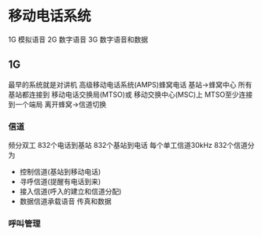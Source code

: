 # 移动电话系统
1G 模拟语音
2G 数字语音
3G 数字语音和数据

## 1G
最早的系统就是对讲机
高级移动电话系统(AMPS)蜂窝电话
基站->蜂窝中心
所有基站都连接到 移动电话交换局(MTSO)或 移动交换中心(MSC)上 MTSO至少连接到一个端局
离开蜂窝->信道切换
 ### 信道
 频分双工
 832个电话到基站
 832个基站到电话
 每个单工信道30kHz
 832个信道分为
- 控制信道(基站到移动电话)
- 寻呼信道(提醒有电话到来)
- 接入信道(呼入的建立和信道分配)
- 数据信道承载语音 传真和数据

### 呼叫管理








